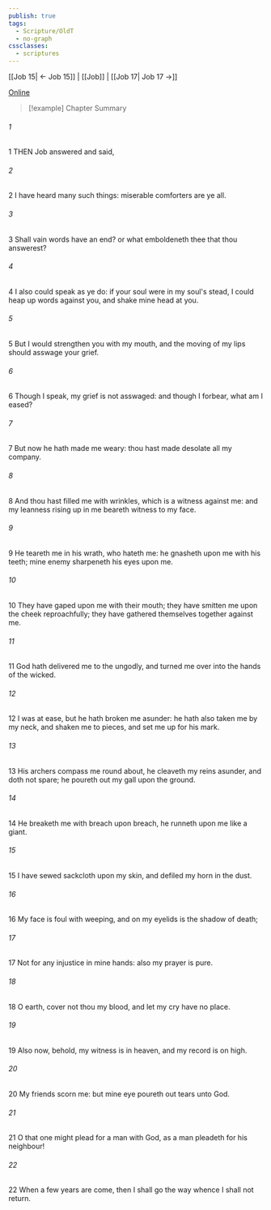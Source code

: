 ```yaml
---
publish: true
tags:
  - Scripture/OldT
  - no-graph
cssclasses:
  - scriptures
---
```

[[Job 15| ← Job 15]] | [[Job]] | [[Job 17| Job 17 →]]

[Online](https://churchofjesuschrist.org/study/scriptures/ot/job/16?lang=eng)

>[!example] Chapter Summary
>
###### 1
1 THEN Job answered and said,
###### 2
2 I have heard many such things: miserable comforters are ye all.
###### 3
3 Shall vain words have an end?  or what emboldeneth thee that thou answerest?
###### 4
4 I also could speak as ye do: if your soul were in my soul's stead, I could heap up words against you, and shake mine head at you.
###### 5
5 But I would strengthen you with my mouth, and the moving of my lips should asswage your grief.
###### 6
6 Though I speak, my grief is not asswaged: and though I forbear, what am I eased?
###### 7
7 But now he hath made me weary: thou hast made desolate all my company.
###### 8
8 And thou hast filled me with wrinkles, which is a witness against me: and my leanness rising up in me beareth witness to my face.
###### 9
9 He teareth me in his wrath, who hateth me: he gnasheth upon me with his teeth; mine enemy sharpeneth his eyes upon me.
###### 10
10 They have gaped upon me with their mouth; they have smitten me upon the cheek reproachfully; they have gathered themselves together against me.
###### 11
11 God hath delivered me to the ungodly, and turned me over into the hands of the wicked.
###### 12
12 I was at ease, but he hath broken me asunder: he hath also taken me by my neck, and shaken me to pieces, and set me up for his mark.
###### 13
13 His archers compass me round about, he cleaveth my reins asunder, and doth not spare; he poureth out my gall upon the ground.
###### 14
14 He breaketh me with breach upon breach, he runneth upon me like a giant.
###### 15
15 I have sewed sackcloth upon my skin, and defiled my horn in the dust.
###### 16
16 My face is foul with weeping, and on my eyelids is the shadow of death;
###### 17
17 Not for any injustice in mine hands: also my prayer is pure.
###### 18
18 O earth, cover not thou my blood, and let my cry have no place.
###### 19
19 Also now, behold, my witness is in heaven, and my record is on high.
###### 20
20 My friends scorn me: but mine eye poureth out tears unto God.
###### 21
21 O that one might plead for a man with God, as a man pleadeth for his neighbour!
###### 22
22 When a few years are come, then I shall go the way whence I shall not return.



